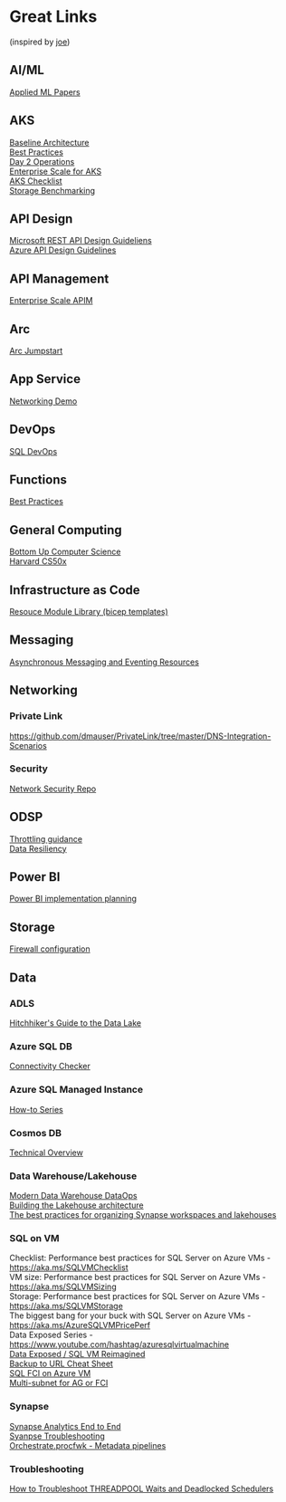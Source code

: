 # Great Links
(inspired by [joe](https://github.com/jhealy/awesome))

## AI/ML
[Applied ML Papers](https://github.com/eugeneyan/applied-ml)  

## AKS 
[Baseline Architecture](https://docs.microsoft.com/en-us/azure/architecture/reference-architectures/containers/aks/secure-baseline-aks)  
[Best Practices](https://docs.microsoft.com/en-us/azure/aks/best-practices)  
[Day 2 Operations](https://docs.microsoft.com/en-us/azure/architecture/operator-guides/aks/day-2-operations-guide)  
[Enterprise Scale for AKS](https://github.com/azure/enterprise-scale-for-aks)  
[AKS Checklist](https://www.the-aks-checklist.com/)  
[Storage Benchmarking](https://github.com/circy9/storage-test)  

## API Design
[Microsoft REST API Design Guideliens](https://github.com/microsoft/api-guidelines/blob/vNext/Guidelines.md)  
[Azure API Design Guidelines](https://github.com/microsoft/api-guidelines/tree/vNext/azure)  

## API Management
[Enterprise Scale APIM](https://github.com/cykreng/Enterprise-Scale-APIM)

## Arc
[Arc Jumpstart](https://azurearcjumpstart.io/overview/)

## App Service
[Networking Demo](https://github.com/Azure-Samples/app-service-networking-samples)  

## DevOps
[SQL DevOps](https://devblogs.microsoft.com/azure-sql/devops-for-azure-sql/)

## Functions
[Best Practices](https://docs.microsoft.com/en-us/azure/azure-functions/functions-best-practices)

## General Computing
[Bottom Up Computer Science](https://www.bottomupcs.com/index.xhtml)  
[Harvard CS50x](https://pll.harvard.edu/course/cs50-introduction-computer-science?delta=0)  

## Infrastructure as Code  
[Resouce Module Library (bicep templates)](https://github.com/Azure/ResourceModules)  

## Messaging
[Asynchronous Messaging and Eventing Resources](https://github.com/clemensv/messaging)  

## Networking  
### Private Link
https://github.com/dmauser/PrivateLink/tree/master/DNS-Integration-Scenarios  

### Security  
[Network Security Repo](https://github.com/Azure/Azure-Network-Security)  

## ODSP 
[Throttling guidance](https://dev.azure.com/svarukal/SPO%20Throttling/_wiki/wikis/SPO-Throttling.wiki/1/SharePoint-Online-Throttling-Guidance)  
[Data Resiliency](https://docs.microsoft.com/en-us/compliance/assurance/assurance-sharepoint-onedrive-data-resiliency)  


## Power BI
[Power BI implementation planning](https://docs.microsoft.com/en-us/power-bi/guidance/powerbi-implementation-planning-introduction)  

## Storage
[Firewall configuration](https://docs.microsoft.com/en-us/azure/storage/common/storage-network-security?tabs=azure-portal)

## Data  

### ADLS
[Hitchhiker's Guide to the Data Lake](https://aka.ms/adls/hitchhikersguide)  

### Azure SQL DB
[Connectivity Checker](https://github.com/Azure/SQL-Connectivity-Checker)

### Azure SQL Managed Instance
[How-to Series](https://aka.ms/sqlmi-howto)  

### Cosmos DB
[Technical Overview](https://azure.microsoft.com/en-us/blog/a-technical-overview-of-azure-cosmos-db/)  

### Data Warehouse/Lakehouse
[Modern Data Warehouse DataOps](https://github.com/Azure-Samples/modern-data-warehouse-dataops)  
[Building the Lakehouse architecture](https://sqlofthenorth.blog/2022/03/10/building-the-lakehouse-architecture-with-synapse-analytics/)  
[The best practices for organizing Synapse workspaces and lakehouses](https://techcommunity.microsoft.com/t5/azure-synapse-analytics-blog/the-best-practices-for-organizing-synapse-workspaces-and/ba-p/3002506)  

### SQL on VM
Checklist: Performance best practices for SQL Server on Azure VMs - https://aka.ms/SQLVMChecklist  
VM size: Performance best practices for SQL Server on Azure VMs - https://aka.ms/SQLVMSizing  
Storage: Performance best practices for SQL Server on Azure VMs - https://aka.ms/SQLVMStorage  
The biggest bang for your buck with SQL Server on Azure VMs - https://aka.ms/AzureSQLVMPricePerf  
Data Exposed Series - https://www.youtube.com/hashtag/azuresqlvirtualmachine  
[Data Exposed / SQL VM Reimagined](https://www.youtube.com/playlist?list=PL3EZ3A8mHh0zy-V1X7ZLI2IInEW0L2BCY)  
[Backup to URL Cheat Sheet](https://techcommunity.microsoft.com/t5/datacat/sql-server-backup-to-url-a-cheat-sheet/ba-p/346358)  
[SQL FCI on Azure VM](https://docs.microsoft.com/en-us/azure/azure-sql/virtual-machines/windows/failover-cluster-instance-overview)  
[Multi-subnet for AG or FCI](https://techcommunity.microsoft.com/t5/azure-sql/simplify-azure-sql-virtual-machines-ha-and-dr-configuration-by/ba-p/2882897)  

### Synapse
[Synapse Analytics End to End](https://github.com/Azure/azure-synapse-analytics-end2end)  
[Syanpse Troubleshooting](https://azurepocmain.github.io/index.html)  
[Orchestrate.procfwk - Metadata pipelines](https://mrpaulandrew.github.io/procfwk/)  

### Troubleshooting
[How to Troubleshoot THREADPOOL Waits and Deadlocked Schedulers](https://eitanblumin.com/2020/10/05/how-to-troubleshoot-threadpool-waits-and-deadlocked-schedulers/)  
